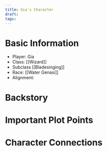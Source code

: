 ```yaml
---
title: Gia's Character
draft: 
tags:
---
```

# Basic Information
- Player: Gia
- Class: [[Wizard]]
- Subclass [[Bladesinging]]
- Race: [[Water Genasi]]
- Alignment: 
# Backstory 


# Important Plot Points


# Character Connections